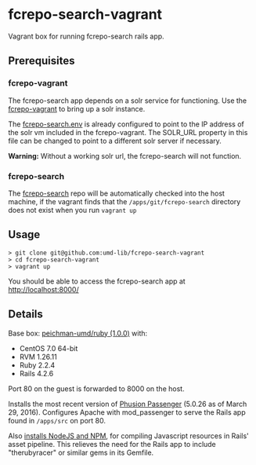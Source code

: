 # fcrepo-search-vagrant

Vagrant box for running fcrepo-search rails app.

## Prerequisites
### fcrepo-vagrant 
The fcrepo-search app depends on a solr service for functioning. Use the 
[fcrepo-vagrant][1] to bring up a solr instance.

The [fcrepo-search.env](files/fcrepo-search.env) is already configured to
point to the IP address of the solr vm included in the fcrepo-vagrant. The
SOLR_URL property in this file can be changed to point to a different solr
server if necessary.

**Warning:** Without a working solr url, the fcrepo-search will not function.

### fcrepo-search 
The [fcrepo-search][2] repo will be automatically checked into the host machine, if the 
vagrant finds that the `/apps/git/fcrepo-search` directory does not exist when you 
run `vagrant up` 

## Usage

```
> git clone git@github.com:umd-lib/fcrepo-search-vagrant
> cd fcrepo-search-vagrant
> vagrant up
```

You should be able to access the fcrepo-search app at [http://localhost:8000/][3]

## Details

Base box: [peichman-umd/ruby (1.0.0)][4] with:

* CentOS 7.0 64-bit
* RVM 1.26.11
* Ruby 2.2.4
* Rails 4.2.6

Port 80 on the guest is forwarded to 8000 on the host.

Installs the most recent version of [Phusion Passenger][5] (5.0.26 as of March
29, 2016). Configures Apache with mod_passenger to serve the Rails app found in
`/apps/src` on port 80.

Also [installs NodeJS and NPM][6], for compiling Javascript resources in Rails'
asset pipeline. This relieves the need for the Rails app to include "therubyracer"
or similar gems in its Gemfile.

[1]: https://github.com//umd-lib/fcrepo-vagrant
[2]: https://github.com//umd-lib/fcrepo-search
[3]: http://localhost:8000/
[4]: https://atlas.hashicorp.com/peichman-umd/boxes/ruby/versions/1.0.0
[5]: https://www.phusionpassenger.com/
[6]: https://www.phusionpassenger.com/library/walkthroughs/deploy/ruby/ownserver/apache/oss/install_language_runtime.html#optional-install-node-js-if-you-re-using-rails

